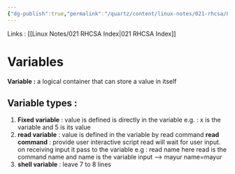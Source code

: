 ```yaml
---
{"dg-publish":true,"permalink":"/quartz/content/linux-notes/021-rhcsa/021-4-shell-scripting/021-4-2-variables/","noteIcon":"","created":"2023-10-14T22:10:59.636+05:30","updated":"2023-10-13T17:08:43.974+05:30"}
---
```


Links : [[Linux Notes/021 RHCSA Index\|021 RHCSA Index]]

# Variables

**Variable :** a logical container that can store a value in itself

## Variable types :
1. **Fixed variable** : value is defined is directly in the variable
	e.g. :  x is the variable and 5 is its value
2. **read variable** : value is defined in the variable by read command
    **read command** : provide user interactive script
    read will wait for user input. on receiving input it pass to the variable
    e.g : read name  here read is the command name and name is the variable
    input --> mayur name=mayur
3. **shell variable** : leave 7 to 8 lines  